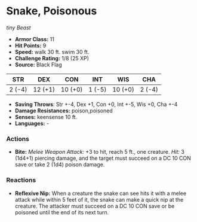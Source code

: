 # Snake, Poisonous

*tiny* *Beast*

- **Armor Class:** 11
- **Hit Points:** 9 
- **Speed:** walk 30 ft. swim 30 ft.
- **Challenge Rating:** 1/8 (25 XP)
- **Source:** Black Flag

| STR | DEX | CON | INT | WIS | CHA |
| --- | --- | --- | --- | --- | --- |
| 2 (-4) | 12 (+1) | 10 (+0) | 1 (-5) | 10 (+0) | 2 (-4) |

- **Saving Throws**: Str +-4, Dex +1, Con +0, Int +-5, Wis +0, Cha +-4
- **Damage Resistances:** poison,poisoned
- **Senses:** keensense 10 ft.
- **Languages:** -

### Actions

- **Bite:** _Melee Weapon Attack:_ +3 to hit, reach 5 ft., one creature. _Hit:_ 3 (1d4+1) piercing damage, and the target must succeed on a DC 10 CON save or take 2 (1d4) poison damage.

### Reactions

- **Reflexive Nip:** When a creature the snake can see hits it with a melee attack while within 5 feet of it, the snake can make a quick nip at the creature. The attacker must succeed on a DC 10 CON save or be poisoned until the end of its next turn.
